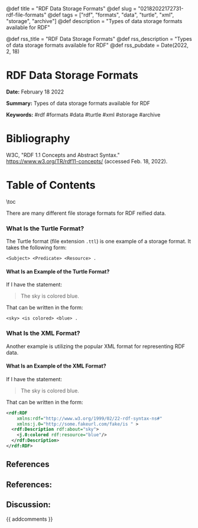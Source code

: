 @def title = "RDF Data Storage Formats"
@def slug = "02182022172731-rdf-file-formats"
@def tags = ["rdf", "formats", "data", "turtle", "xml", "storage", "archive"]
@def description = "Types of data storage formats available for RDF"

@def rss_title = "RDF Data Storage Formats"
@def rss_description = "Types of data storage formats available for RDF"
@def rss_pubdate = Date(2022, 2, 18)


RDF Data Storage Formats
=========

**Date:** February 18 2022

**Summary:** Types of data storage formats available for RDF

**Keywords:** #rdf #formats #data #turtle #xml #storage #archive

Bibliography
==========

W3C, "RDF 1.1 Concepts and Abstract Syntax." https://www.w3.org/TR/rdf11-concepts/ (accessed Feb. 18, 2022).

Table of Contents
=========

\toc

There are many different file storage formats for RDF reified data.

### What Is the Turtle Format?

The Turtle format (file extension `.ttl`) is one example of a storage format. It takes the following form:

```
<Subject> <Predicate> <Resource> .
```

#### What Is an Example of the Turtle Format?

If I have the statement:

> The sky is colored blue.


That can be written in the form:

```
<sky> <is colored> <blue> .
```

### What Is the XML Format?

Another example is utilizing the popular XML format for representing RDF data.

#### What Is an Example of the XML Format?

If I have the statement:

> The sky is colored blue.


That can be written in the form:

```xml
<rdf:RDF
    xmlns:rdf="http://www.w3.org/1999/02/22-rdf-syntax-ns#"
    xmlns:j.0="http://some.fakeurl.com/fake/is " > 
  <rdf:Description rdf:about="sky">
    <j.0:colored rdf:resource="blue"/>
  </rdf:Description>
</rdf:RDF>
```

## References

## References:
## Discussion: 

{{ addcomments }}
